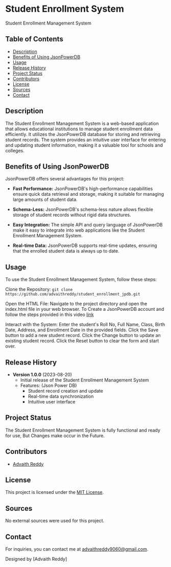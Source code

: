 # Student Enrollment System

Student Enrollment Management System

## Table of Contents

- [Description](#description)
- [Benefits of Using JsonPowerDB](#benefits-of-using-jsonpowerdb)
- [Usage](#usage)
- [Release History](#release-history)
- [Project Status](#project-status)
- [Contributors](#contributors)
- [License](#license)
- [Sources](#sources)
- [Contact](#contact)

## Description

The Student Enrollment Management System is a web-based application that allows educational institutions to manage student enrollment data efficiently. It utilizes the JsonPowerDB database for storing and retrieving student records. The system provides an intuitive user interface for entering and updating student information, making it a valuable tool for schools and colleges.

## Benefits of Using JsonPowerDB

JsonPowerDB offers several advantages for this project:

- **Fast Performance:** JsonPowerDB's high-performance capabilities ensure quick data retrieval and storage, making it suitable for managing large amounts of student data.

- **Schema-Less:** JsonPowerDB's schema-less nature allows flexible storage of student records without rigid data structures.

- **Easy Integration:** The simple API and query language of JsonPowerDB make it easy to integrate into web applications like the Student Enrollment Management System.

- **Real-time Data:** JsonPowerDB supports real-time updates, ensuring that the enrolled student data is always up to date.


## Usage

To use the Student Enrollment Management System, follow these steps:

Clone the Repository: `git clone https://github.com/advaithreddy/student_enrollment_jpdb.git`

Open the HTML File: Navigate to the project directory and open the index.html file in your web browser.
To Create a JsonPowerDB account and follow the steps provided in this video [link](https://youtu.be/GT8TTtqPloE)

Interact with the System:
Enter the student's Roll No, Full Name, Class, Birth Date, Address, and Enrollment Date in the provided fields.
Click the Save button to add a new student record.
Click the Change button to update an existing student record.
Click the Reset button to clear the form and start over.

## Release History

- **Version 1.0.0** (2023-08-20)
  - Initial release of the Student Enrollment Management System
  - Features: (Json Power DB)
    - Student record creation and update
    - Real-time data synchronization
    - Intuitive user interface

## Project Status

The Student Enrollment Management System is fully functional and ready for use, But Changes make occur in the Future.

## Contributors

- [Advaith Reddy](https://github.com/advaithreddy)

## License

This project is licensed under the [MIT License](LICENSE).

## Sources

No external sources were used for this project.

## Contact

For inquiries, you can contact me at [advaithreddy9060@gmail.com](mailto:advaithreddy9060@gmail.com).


Designed by [Advaith Reddy]

